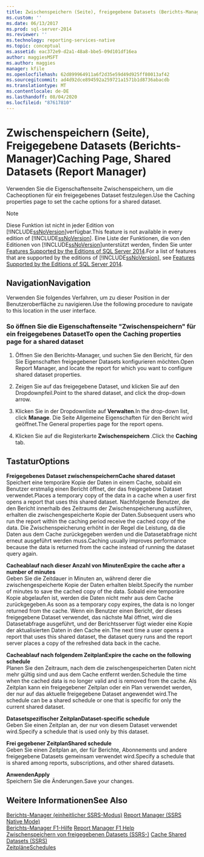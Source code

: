 ```yaml
---
title: Zwischenspeichern (Seite), freigegebene Datasets (Berichts-Manager) | Microsoft-Dokumentation
ms.custom: ''
ms.date: 06/13/2017
ms.prod: sql-server-2014
ms.reviewer: ''
ms.technology: reporting-services-native
ms.topic: conceptual
ms.assetid: eac372e9-d2a1-48a8-bbe5-09d101df16ea
author: maggiesMSFT
ms.author: maggies
manager: kfile
ms.openlocfilehash: 62d899964911a6f2d35e59d49d925ff80013af42
ms.sourcegitcommit: ad4d92dce894592a259721a1571b1d8736abacdb
ms.translationtype: MT
ms.contentlocale: de-DE
ms.lasthandoff: 08/04/2020
ms.locfileid: "87617810"
---
```

# <a name="caching-page-shared-datasets-report-manager"></a><span data-ttu-id="a2ec0-102">Zwischenspeichern (Seite), Freigegebene Datasets (Berichts-Manager)</span><span class="sxs-lookup"><span data-stu-id="a2ec0-102">Caching Page, Shared Datasets (Report Manager)</span></span>
  <span data-ttu-id="a2ec0-103">Verwenden Sie die Eigenschaftenseite Zwischenspeichern, um die Cacheoptionen für ein freigegebenes Dataset festzulegen.</span><span class="sxs-lookup"><span data-stu-id="a2ec0-103">Use the Caching properties page to set the cache options for a shared dataset.</span></span>  
  
> [!NOTE]  
>  <span data-ttu-id="a2ec0-104">Diese Funktion ist nicht in jeder Edition von [!INCLUDE[ssNoVersion](../includes/ssnoversion-md.md)]verfügbar.</span><span class="sxs-lookup"><span data-stu-id="a2ec0-104">This feature is not available in every edition of [!INCLUDE[ssNoVersion](../includes/ssnoversion-md.md)].</span></span> <span data-ttu-id="a2ec0-105">Eine Liste der Funktionen, die von den Editionen von [!INCLUDE[ssNoVersion](../includes/ssnoversion-md.md)]unterstützt werden, finden Sie unter [Features Supported by the Editions of SQL Server 2014](../../2014/getting-started/features-supported-by-the-editions-of-sql-server-2014.md).</span><span class="sxs-lookup"><span data-stu-id="a2ec0-105">For a list of features that are supported by the editions of [!INCLUDE[ssNoVersion](../includes/ssnoversion-md.md)], see [Features Supported by the Editions of SQL Server 2014](../../2014/getting-started/features-supported-by-the-editions-of-sql-server-2014.md).</span></span>  
  
## <a name="navigation"></a><span data-ttu-id="a2ec0-106">Navigation</span><span class="sxs-lookup"><span data-stu-id="a2ec0-106">Navigation</span></span>  
 <span data-ttu-id="a2ec0-107">Verwenden Sie folgendes Verfahren, um zu dieser Position in der Benutzeroberfläche zu navigieren.</span><span class="sxs-lookup"><span data-stu-id="a2ec0-107">Use the following procedure to navigate to this location in the user interface.</span></span>  
  
### <a name="to-open-the-caching-properties-page-for-a-shared-dataset"></a><span data-ttu-id="a2ec0-108">So öffnen Sie die Eigenschaftenseite "Zwischenspeichern" für ein freigegebenes Dataset</span><span class="sxs-lookup"><span data-stu-id="a2ec0-108">To open the Caching properties page for a shared dataset</span></span>  
  
1.  <span data-ttu-id="a2ec0-109">Öffnen Sie den Berichts-Manager, und suchen Sie den Bericht, für den Sie Eigenschaften freigegebener Datasets konfigurieren möchten.</span><span class="sxs-lookup"><span data-stu-id="a2ec0-109">Open Report Manager, and locate the report for which you want to configure shared dataset properties.</span></span>  
  
2.  <span data-ttu-id="a2ec0-110">Zeigen Sie auf das freigegebene Dataset, und klicken Sie auf den Dropdownpfeil.</span><span class="sxs-lookup"><span data-stu-id="a2ec0-110">Point to the shared dataset, and click the drop-down arrow.</span></span>  
  
3.  <span data-ttu-id="a2ec0-111">Klicken Sie in der Dropdownliste auf **Verwalten**.</span><span class="sxs-lookup"><span data-stu-id="a2ec0-111">In the drop-down list, click **Manage**.</span></span> <span data-ttu-id="a2ec0-112">Die Seite Allgemeine Eigenschaften für den Bericht wird geöffnet.</span><span class="sxs-lookup"><span data-stu-id="a2ec0-112">The General properties page for the report opens.</span></span>  
  
4.  <span data-ttu-id="a2ec0-113">Klicken Sie auf die Registerkarte **Zwischenspeichern** .</span><span class="sxs-lookup"><span data-stu-id="a2ec0-113">Click the **Caching** tab.</span></span>  
  
## <a name="options"></a><span data-ttu-id="a2ec0-114">Tastatur</span><span class="sxs-lookup"><span data-stu-id="a2ec0-114">Options</span></span>  
 <span data-ttu-id="a2ec0-115">**Freigegebenes Dataset zwischenspeichern**</span><span class="sxs-lookup"><span data-stu-id="a2ec0-115">**Cache shared dataset**</span></span>  
 <span data-ttu-id="a2ec0-116">Speichert eine temporäre Kopie der Daten in einem Cache, sobald ein Benutzer erstmalig einen Bericht öffnet, der das freigegebene Dataset verwendet.</span><span class="sxs-lookup"><span data-stu-id="a2ec0-116">Places a temporary copy of the data in a cache when a user first opens a report that uses this shared dataset.</span></span> <span data-ttu-id="a2ec0-117">Nachfolgende Benutzer, die den Bericht innerhalb des Zeitraums der Zwischenspeicherung ausführen, erhalten die zwischengespeicherte Kopie der Daten.</span><span class="sxs-lookup"><span data-stu-id="a2ec0-117">Subsequent users who run the report within the caching period receive the cached copy of the data.</span></span> <span data-ttu-id="a2ec0-118">Die Zwischenspeicherung erhöht in der Regel die Leistung, da die Daten aus dem Cache zurückgegeben werden und die Datasetabfrage nicht erneut ausgeführt werden muss.</span><span class="sxs-lookup"><span data-stu-id="a2ec0-118">Caching usually improves performance because the data is returned from the cache instead of running the dataset query again.</span></span>  
  
 <span data-ttu-id="a2ec0-119">**Cacheablauf nach dieser Anzahl von Minuten**</span><span class="sxs-lookup"><span data-stu-id="a2ec0-119">**Expire the cache after a number of minutes**</span></span>  
 <span data-ttu-id="a2ec0-120">Geben Sie die Zeitdauer in Minuten an, während derer die zwischengespeicherte Kopie der Daten erhalten bleibt.</span><span class="sxs-lookup"><span data-stu-id="a2ec0-120">Specify the number of minutes to save the cached copy of the data.</span></span> <span data-ttu-id="a2ec0-121">Sobald eine temporäre Kopie abgelaufen ist, werden die Daten nicht mehr aus dem Cache zurückgegeben.</span><span class="sxs-lookup"><span data-stu-id="a2ec0-121">As soon as a temporary copy expires, the data is no longer returned from the cache.</span></span> <span data-ttu-id="a2ec0-122">Wenn ein Benutzer einen Bericht, der dieses freigegebene Dataset verwendet, das nächste Mal öffnet, wird die Datasetabfrage ausgeführt, und der Berichtsserver fügt wieder eine Kopie der aktualisierten Daten in den Cache ein.</span><span class="sxs-lookup"><span data-stu-id="a2ec0-122">The next time a user opens a report that uses this shared dataset, the dataset query runs and the report server places a copy of the refreshed data back in the cache.</span></span>  
  
 <span data-ttu-id="a2ec0-123">**Cacheablauf nach folgendem Zeitplan**</span><span class="sxs-lookup"><span data-stu-id="a2ec0-123">**Expire the cache on the following schedule**</span></span>  
 <span data-ttu-id="a2ec0-124">Planen Sie den Zeitraum, nach dem die zwischengespeicherten Daten nicht mehr gültig sind und aus dem Cache entfernt werden.</span><span class="sxs-lookup"><span data-stu-id="a2ec0-124">Schedule the time when the cached data is no longer valid and is removed from the cache.</span></span> <span data-ttu-id="a2ec0-125">Als Zeitplan kann ein freigegebener Zeitplan oder ein Plan verwendet werden, der nur auf das aktuelle freigegebene Dataset angewendet wird.</span><span class="sxs-lookup"><span data-stu-id="a2ec0-125">The schedule can be a shared schedule or one that is specific for only the current shared dataset.</span></span>  
  
 <span data-ttu-id="a2ec0-126">**Datasetspezifischer Zeitplan**</span><span class="sxs-lookup"><span data-stu-id="a2ec0-126">**Dataset-specific schedule**</span></span>  
 <span data-ttu-id="a2ec0-127">Geben Sie einen Zeitplan an, der nur von diesem Dataset verwendet wird.</span><span class="sxs-lookup"><span data-stu-id="a2ec0-127">Specify a schedule that is used only by this dataset.</span></span>  
  
 <span data-ttu-id="a2ec0-128">**Frei gegebener Zeitplan**</span><span class="sxs-lookup"><span data-stu-id="a2ec0-128">**Shared schedule**</span></span>  
 <span data-ttu-id="a2ec0-129">Geben Sie einen Zeitplan an, der für Berichte, Abonnements und andere freigegebene Datasets gemeinsam verwendet wird.</span><span class="sxs-lookup"><span data-stu-id="a2ec0-129">Specify a schedule that is shared among reports, subscriptions, and other shared datasets.</span></span>  
  
 <span data-ttu-id="a2ec0-130">**Anwenden**</span><span class="sxs-lookup"><span data-stu-id="a2ec0-130">**Apply**</span></span>  
 <span data-ttu-id="a2ec0-131">Speichern Sie die Änderungen.</span><span class="sxs-lookup"><span data-stu-id="a2ec0-131">Save your changes.</span></span>  
  
## <a name="see-also"></a><span data-ttu-id="a2ec0-132">Weitere Informationen</span><span class="sxs-lookup"><span data-stu-id="a2ec0-132">See Also</span></span>  
 <span data-ttu-id="a2ec0-133">[Berichts-Manager &#40;einheitlicher SSRS-Modus&#41;](../../2014/reporting-services/report-manager-ssrs-native-mode.md) </span><span class="sxs-lookup"><span data-stu-id="a2ec0-133">[Report Manager  &#40;SSRS Native Mode&#41;](../../2014/reporting-services/report-manager-ssrs-native-mode.md) </span></span>  
 <span data-ttu-id="a2ec0-134">[Berichts-Manager F1-Hilfe](../../2014/reporting-services/report-manager-f1-help.md) </span><span class="sxs-lookup"><span data-stu-id="a2ec0-134">[Report Manager F1 Help](../../2014/reporting-services/report-manager-f1-help.md) </span></span>  
 <span data-ttu-id="a2ec0-135">[Zwischenspeichern von freigegebenen Datasets &#40;SSRS-&#41;](report-server/cache-shared-datasets-ssrs.md) </span><span class="sxs-lookup"><span data-stu-id="a2ec0-135">[Cache Shared Datasets &#40;SSRS&#41;](report-server/cache-shared-datasets-ssrs.md) </span></span>  
 [<span data-ttu-id="a2ec0-136">Zeitpläne</span><span class="sxs-lookup"><span data-stu-id="a2ec0-136">Schedules</span></span>](subscriptions/schedules.md)  
  
  
